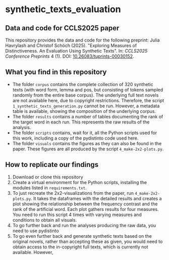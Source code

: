 # synthetic_texts_evaluation

## Data and code for CCLS2025 paper 

This repository provides the data and code for the following preprint: Julia Havrylash and Christof Schöch (2025). "Exploring Measures of Distinctiveness. An Evaluation Using Synthetic Texts". In: _CCLS2025 Conference Preprints_ 4 (1). DOI: [10.26083/tuprints-00030152](https://doi.org/10.26083/tuprints-00030152). 


## What you find in this repository 

- The folder `corpus` contains the complete collection of 320 synthetic texts (with word form, lemma and pos, but consisting of tokens sampled randomly from the entire base corpus). The underlying full text novels are not available here, due to copyright restrictions. Therefore, the script `1_synthetic_texts_generation.py` cannot be run. However, a metadata table is available, showing the composition of the underlying corpus. 
- The folder `results` contains a number of tables documenting the rank of the target word in each run. This represents the raw results of the analysis. 
- The folder `scripts` contains, wait for it, all the Python scripts used for this work, including a copy of the pydistinto code used here. 
- The folder `visuals` contains the figures as they can also be found in the paper. These figures are all produced by the script `4_make-2x2-plots.py`. 

## How to replicate our findings 

1. Download or clone this repository 
1. Create a virtual environment for the Python scripts, installing the modules listed in `requirements.txt`. 
1. To just recreate the 2x2-visualizations from the paper, run `4_make-2x2-plots.py`. It takes the dataframes with the detailed results and creates a plot showing the relationship between the frequency contrast and the rank of the artificial word. Each plot gathers results for four measures. You need to run this script 4 times with varying measures and conditions to obtain all visuals. 
1. To go further back and run the analyses producing the raw data, you need to use pydistinto
1. To go even further back and generate synthetic texts based on the original novels, rather than accepting these as given, you would need to obtain access to the in-copyright full texts, which is currently not available. However,


